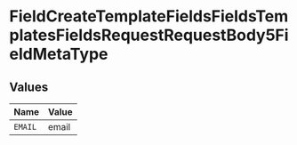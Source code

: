 # FieldCreateTemplateFieldsFieldsTemplatesFieldsRequestRequestBody5FieldMetaType


## Values

| Name    | Value   |
| ------- | ------- |
| `EMAIL` | email   |